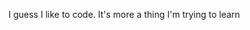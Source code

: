 I guess I like to code. It's more a thing I'm trying to learn

<!---
Yelsew09/Yelsew09 is a ✨ special ✨ repository because its `README.md` (this file) appears on your GitHub profile.
You can click the Preview link to take a look at your changes.
--->
